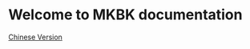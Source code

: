 Welcome to MKBK documentation
======================

 [Chinese Version](https://mkbk-doc.readthedocs.io/zh_CN/latest)


